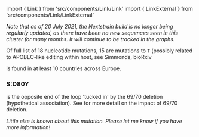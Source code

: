 import { Link } from 'src/components/Link/Link'
import { LinkExternal } from 'src/components/Link/LinkExternal'

_Note that as of 20 July 2021, the Nextstrain build is no longer being regularly updated, as there have been no new sequences seen in this cluster for many months. It will continue to be tracked in the graphs._

Of full list of 18 nucleotide mutations, 15 are mutations to `T` (possibly related to APOBEC-like editing within host, see <LinkExternal href="https://www.biorxiv.org/content/10.1101/2020.05.01.072330v1">Simmonds, bioRxiv</LinkExternal>


<VarOrLin name="20C/S:80Y" /> is found in at least 10 countries across Europe.

### S:D80Y
<AaMut mut="S:D80Y"/> is the opposite end of the loop 'tucked in' by the 69/70 deletion (hypothetical association). See <Mut name="S:H69-"/> for more detail on the impact of 69/70 deletion.

_Little else is known about this mutation. Please let me know if you have more information!_

<!--Full list of mutations: C3099T, G4960T, C4965T, C6070T, C7303T, C7564T, C10279T, C10301A, C10525T, C10582T, G10688T, G11851T, C14230A, C21800T, G27632T, C27804T, C28830A, G29402T -->
